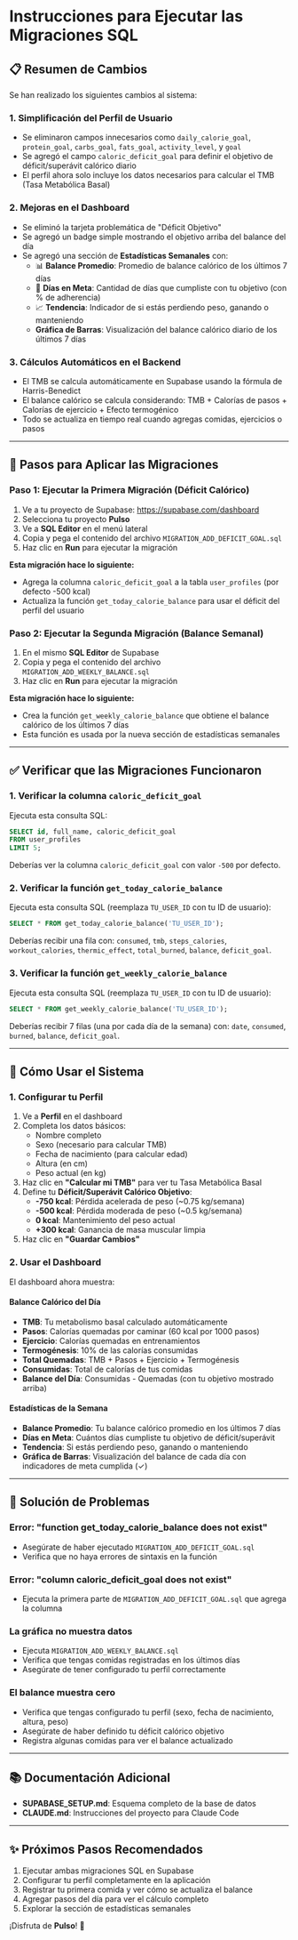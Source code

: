 # Instrucciones para Ejecutar las Migraciones SQL

## 📋 Resumen de Cambios

Se han realizado los siguientes cambios al sistema:

### 1. **Simplificación del Perfil de Usuario**
- Se eliminaron campos innecesarios como `daily_calorie_goal`, `protein_goal`, `carbs_goal`, `fats_goal`, `activity_level`, y `goal`
- Se agregó el campo `caloric_deficit_goal` para definir el objetivo de déficit/superávit calórico diario
- El perfil ahora solo incluye los datos necesarios para calcular el TMB (Tasa Metabólica Basal)

### 2. **Mejoras en el Dashboard**
- Se eliminó la tarjeta problemática de "Déficit Objetivo"
- Se agregó un badge simple mostrando el objetivo arriba del balance del día
- Se agregó una sección de **Estadísticas Semanales** con:
  - 📊 **Balance Promedio**: Promedio de balance calórico de los últimos 7 días
  - 🎯 **Días en Meta**: Cantidad de días que cumpliste con tu objetivo (con % de adherencia)
  - 📈 **Tendencia**: Indicador de si estás perdiendo peso, ganando o manteniendo
  - **Gráfica de Barras**: Visualización del balance calórico diario de los últimos 7 días

### 3. **Cálculos Automáticos en el Backend**
- El TMB se calcula automáticamente en Supabase usando la fórmula de Harris-Benedict
- El balance calórico se calcula considerando: TMB + Calorías de pasos + Calorías de ejercicio + Efecto termogénico
- Todo se actualiza en tiempo real cuando agregas comidas, ejercicios o pasos

---

## 🚀 Pasos para Aplicar las Migraciones

### Paso 1: Ejecutar la Primera Migración (Déficit Calórico)

1. Ve a tu proyecto de Supabase: https://supabase.com/dashboard
2. Selecciona tu proyecto **Pulso**
3. Ve a **SQL Editor** en el menú lateral
4. Copia y pega el contenido del archivo `MIGRATION_ADD_DEFICIT_GOAL.sql`
5. Haz clic en **Run** para ejecutar la migración

**Esta migración hace lo siguiente:**
- Agrega la columna `caloric_deficit_goal` a la tabla `user_profiles` (por defecto -500 kcal)
- Actualiza la función `get_today_calorie_balance` para usar el déficit del perfil del usuario

### Paso 2: Ejecutar la Segunda Migración (Balance Semanal)

1. En el mismo **SQL Editor** de Supabase
2. Copia y pega el contenido del archivo `MIGRATION_ADD_WEEKLY_BALANCE.sql`
3. Haz clic en **Run** para ejecutar la migración

**Esta migración hace lo siguiente:**
- Crea la función `get_weekly_calorie_balance` que obtiene el balance calórico de los últimos 7 días
- Esta función es usada por la nueva sección de estadísticas semanales

---

## ✅ Verificar que las Migraciones Funcionaron

### 1. Verificar la columna `caloric_deficit_goal`

Ejecuta esta consulta SQL:

```sql
SELECT id, full_name, caloric_deficit_goal
FROM user_profiles
LIMIT 5;
```

Deberías ver la columna `caloric_deficit_goal` con valor `-500` por defecto.

### 2. Verificar la función `get_today_calorie_balance`

Ejecuta esta consulta SQL (reemplaza `TU_USER_ID` con tu ID de usuario):

```sql
SELECT * FROM get_today_calorie_balance('TU_USER_ID');
```

Deberías recibir una fila con: `consumed`, `tmb`, `steps_calories`, `workout_calories`, `thermic_effect`, `total_burned`, `balance`, `deficit_goal`.

### 3. Verificar la función `get_weekly_calorie_balance`

Ejecuta esta consulta SQL (reemplaza `TU_USER_ID` con tu ID de usuario):

```sql
SELECT * FROM get_weekly_calorie_balance('TU_USER_ID');
```

Deberías recibir 7 filas (una por cada día de la semana) con: `date`, `consumed`, `burned`, `balance`, `deficit_goal`.

---

## 🎯 Cómo Usar el Sistema

### 1. Configurar tu Perfil

1. Ve a **Perfil** en el dashboard
2. Completa los datos básicos:
   - Nombre completo
   - Sexo (necesario para calcular TMB)
   - Fecha de nacimiento (para calcular edad)
   - Altura (en cm)
   - Peso actual (en kg)
3. Haz clic en **"Calcular mi TMB"** para ver tu Tasa Metabólica Basal
4. Define tu **Déficit/Superávit Calórico Objetivo**:
   - **-750 kcal**: Pérdida acelerada de peso (~0.75 kg/semana)
   - **-500 kcal**: Pérdida moderada de peso (~0.5 kg/semana)
   - **0 kcal**: Mantenimiento del peso actual
   - **+300 kcal**: Ganancia de masa muscular limpia
5. Haz clic en **"Guardar Cambios"**

### 2. Usar el Dashboard

El dashboard ahora muestra:

#### Balance Calórico del Día
- **TMB**: Tu metabolismo basal calculado automáticamente
- **Pasos**: Calorías quemadas por caminar (60 kcal por 1000 pasos)
- **Ejercicio**: Calorías quemadas en entrenamientos
- **Termogénesis**: 10% de las calorías consumidas
- **Total Quemadas**: TMB + Pasos + Ejercicio + Termogénesis
- **Consumidas**: Total de calorías de tus comidas
- **Balance del Día**: Consumidas - Quemadas (con tu objetivo mostrado arriba)

#### Estadísticas de la Semana
- **Balance Promedio**: Tu balance calórico promedio en los últimos 7 días
- **Días en Meta**: Cuántos días cumpliste tu objetivo de déficit/superávit
- **Tendencia**: Si estás perdiendo peso, ganando o manteniendo
- **Gráfica de Barras**: Visualización del balance de cada día con indicadores de meta cumplida (✓)

---

## 🐛 Solución de Problemas

### Error: "function get_today_calorie_balance does not exist"
- Asegúrate de haber ejecutado `MIGRATION_ADD_DEFICIT_GOAL.sql`
- Verifica que no haya errores de sintaxis en la función

### Error: "column caloric_deficit_goal does not exist"
- Ejecuta la primera parte de `MIGRATION_ADD_DEFICIT_GOAL.sql` que agrega la columna

### La gráfica no muestra datos
- Ejecuta `MIGRATION_ADD_WEEKLY_BALANCE.sql`
- Verifica que tengas comidas registradas en los últimos días
- Asegúrate de tener configurado tu perfil correctamente

### El balance muestra cero
- Verifica que tengas configurado tu perfil (sexo, fecha de nacimiento, altura, peso)
- Asegúrate de haber definido tu déficit calórico objetivo
- Registra algunas comidas para ver el balance actualizado

---

## 📚 Documentación Adicional

- **SUPABASE_SETUP.md**: Esquema completo de la base de datos
- **CLAUDE.md**: Instrucciones del proyecto para Claude Code

---

## ✨ Próximos Pasos Recomendados

1. Ejecutar ambas migraciones SQL en Supabase
2. Configurar tu perfil completamente en la aplicación
3. Registrar tu primera comida y ver cómo se actualiza el balance
4. Agregar pasos del día para ver el cálculo completo
5. Explorar la sección de estadísticas semanales

¡Disfruta de **Pulso**! 🥗
